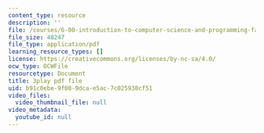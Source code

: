 ```yaml
---
content_type: resource
description: ''
file: /courses/6-00-introduction-to-computer-science-and-programming-fall-2008/b91c0ebe9f089dcae5ac7c025938cf51_Pfo7r6bjSqI.pdf
file_size: 48247
file_type: application/pdf
learning_resource_types: []
license: https://creativecommons.org/licenses/by-nc-sa/4.0/
ocw_type: OCWFile
resourcetype: Document
title: 3play pdf file
uid: b91c0ebe-9f08-9dca-e5ac-7c025938cf51
video_files:
  video_thumbnail_file: null
video_metadata:
  youtube_id: null
---
```

